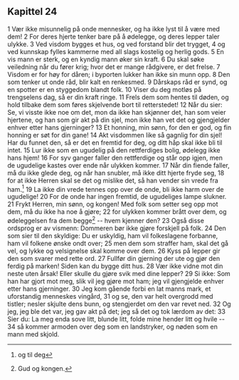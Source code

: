 ## Kapittel 24

1 Vær ikke misunnelig på onde mennesker, og ha ikke lyst til å være med dem! 
2 For deres hjerte tenker bare på å ødelegge, og deres lepper taler ulykke. 
3 Ved visdom bygges et hus, og ved forstand blir det trygget, 
4 og ved kunnskap fylles kammerne med all slags kostelig og herlig gods. 
5 En vis mann er sterk, og en kyndig mann øker sin kraft. 
6 Du skal søke veiledning når du fører krig; hvor det er mange rådgivere, er det frelse. 
7 Visdom er for høy for dåren; i byporten lukker han ikke sin munn opp. 
8 Den som tenker ut onde råd, blir kalt en renkesmed. 
9 Dårskaps råd er synd, og en spotter er en styggedom blandt folk. 
10 Viser du deg motløs på trengselens dag, så er din kraft ringe. 
11 Frels dem som hentes til døden, og hold tilbake dem som føres skjelvende bort til retterstedet! 
12 Når du sier: Se, vi visste ikke noe om det, mon da ikke han skjønner det, han som veier hjertene, og han som gir akt på din sjel, mon ikke han vet det og gjengjelder enhver etter hans gjerninger? 
13 Et honning, min sønn, for den er god, og fin honning er søt for din gane! 
14 Akt visdommen like så gagnlig for din sjel! Har du funnet den, så er det en fremtid for deg, og ditt håp skal ikke bli til intet. 
15 Lur ikke som en ugudelig på den rettferdiges bolig, ødelegg ikke hans hjem! 
16 For syv ganger faller den rettferdige og står opp igjen, men de ugudelige kastes over ende når ulykken kommer. 
17 Når din fiende faller, må du ikke glede deg, og når han snubler, må ikke ditt hjerte fryde seg, 
18 for at ikke Herren skal se det og mislike det, så han vender sin vrede fra ham.[^1] 
19 La ikke din vrede tennes opp over de onde, bli ikke harm over de ugudelige! 
20 For de onde har ingen fremtid, de ugudeliges lampe slukner. 
21 Frykt Herren, min sønn, og kongen! Med folk som setter seg opp mot dem, må du ikke ha noe å gjøre; 
22 for ulykken kommer brått over dem, og ødeleggelsen fra dem begge[^2] -- hvem kjenner den? 
23 Også disse ordsprog er av vismenn: Dommeren bør ikke gjøre forskjell på folk. 
24 Den som sier til den skyldige: Du er uskyldig, ham vil folkeslagene forbanne, ham vil folkene ønske ondt over; 
25 men dem som straffer ham, skal det gå vel, og lykke og velsignelse skal komme over dem. 
26 Kyss på lepper gir den som svarer med rette ord. 
27 Fullfør din gjerning der ute og gjør den ferdig på marken! Siden kan du bygge ditt hus. 
28 Vær ikke vidne mot din neste uten årsak! Eller skulle du gjøre svik med dine lepper? 
29 Si ikke: Som han har gjort mot meg, slik vil jeg gjøre mot ham; jeg vil gjengjelde enhver etter hans gjerninger. 
30 Jeg kom gående forbi en lat manns mark, et uforstandig menneskes vingård, 
31 og se, den var helt overgrodd med tistler; nesler skjulte dens bunn, og stengjerdet om den var revet ned. 
32 Og jeg, jeg ble det var, jeg gav akt på det; jeg så det og tok lærdom av det: 
33 Sier du: La meg enda sove litt, blunde litt, folde mine hender litt og hvile -- 
34 så kommer armoden over deg som en landstryker, og nøden som en mann med skjold.

[^1]: og til deg
[^2]: Gud og kongen.
